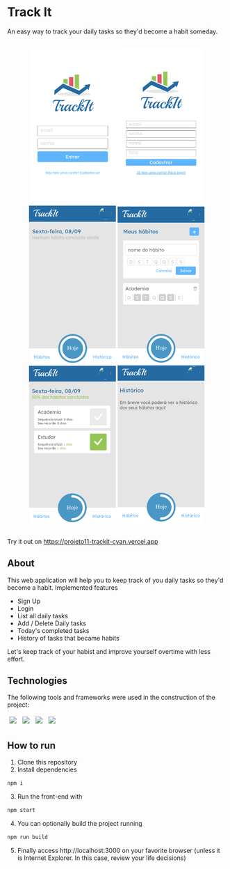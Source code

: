 # Track It

An easy way to track your daily tasks so they'd become a habit someday.

<div style="display: inline_block" align="center" gap="30px"><br>
  <img width="200px" height="auto" src="/assets/TrackIt_Login.png" />
  <img width="200px" height="auto" src="/assets/TrackIt_SignUp.png" />
  <img width="200px" height="auto" src="/assets/TrackIt_Main.png" />
  <img width="200px" height="auto" src="/assets/TrackIt_NewHabit.png" />
  <img width="200px" height="auto" src="/assets/TrackIt_Today.png" />
  <img width="200px" height="auto" src="/assets/TrackIt_History.png" />
</div><br>

Try it out on https://projeto11-trackit-cyan.vercel.app

## About

This web application will help you to keep track of you daily tasks so they'd become a habit.
Implemented features

- Sign Up
- Login
- List all daily tasks
- Add / Delete Daily tasks
- Today's completed tasks
- History of tasks that became habits

Let's keep track of your habist and improve yourself overtime with less effort.

## Technologies
The following tools and frameworks were used in the construction of the project:<br>
<p>
  <img style='margin: 5px;' src='https://img.shields.io/badge/axios-671ddf?&style=for-the-badge&logo=axios&logoColor=white'/>
  <img style='margin: 5px;' src="https://img.shields.io/badge/React-20232A?style=for-the-badge&logo=react&logoColor=61DAFB"/>
  <img style='margin: 5px;' src='https://img.shields.io/badge/React_Router-CA4245?style=for-the-badge&logo=react-router&logoColor=white'/>
  <img style='margin: 5px;' src="https://img.shields.io/badge/styled--components-DB7093?style=for-the-badge&logo=styled-components&logoColor=white"/>
</p>

## How to run

1. Clone this repository
2. Install dependencies
```bash
npm i
```
3. Run the front-end with
```bash
npm start
```
4. You can optionally build the project running
```bash
npm run build
```
5. Finally access http://localhost:3000 on your favorite browser (unless it is Internet Explorer. In this case, review your life decisions)
